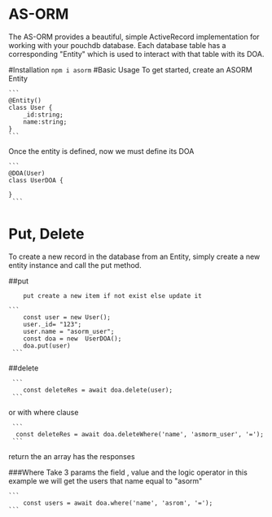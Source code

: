 # AS-ORM
The AS-ORM  provides a beautiful, simple ActiveRecord implementation for working with your pouchdb database.
 Each database table has a corresponding "Entity" which is used to interact with that table with its DOA.
 
 #Installation
    ``` npm i asorm ```
 #Basic Usage
 To get started, create an ASORM Entity
 
    ```
    @Entity()
    class User {
        _id:string;
        name:string;
    }
    ```
   Once the entity is defined, now we must define its DOA
   
    ```
    @DOA(User)
    class UserDOA {
    
    }
     ```
   #  Put, Delete
   To create a new record in the database from an Entity, simply create a new entity instance and call the put method.
  
   ##put
    
        put create a new item if not exist else update it
    
    ```
        const user = new User();
        user._id= "123";
        user.name = "asorm_user";
        const doa = new  UserDOA();
        doa.put(user)
     ```
   ##delete
        
     ```
        const deleteRes = await doa.delete(user);
     ```
 or with where clause 
      
     ```
      const deleteRes = await doa.deleteWhere('name', 'asmorm_user', '=');
     ```
  return the an array has the responses
  
###Where 
Take 3 params the field , value and the logic operator in this example we will get the users that name equal to "asorm"
    
    ```
        const users = await doa.where('name', 'asrom', '=');
    ```
